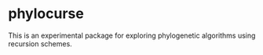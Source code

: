 # phylocurse

This is an experimental package for exploring phylogenetic algorithms using
recursion schemes.
